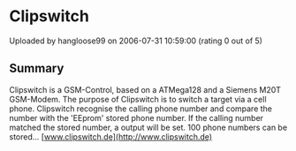 # Clipswitch

Uploaded by hangloose99 on 2006-07-31 10:59:00 (rating 0 out of 5)

## Summary

Clipswitch is a GSM-Control, based on a ATMega128 and a Siemens M20T GSM-Modem. The purpose of Clipswitch is to switch a target via a cell phone. Clipswitch recognise the calling phone number and compare the number with the 'EEprom' stored phone number. If the calling number matched the stored number, a output will be set. 100 phone numbers can be stored... [www.clipswitch.de](http://www.clipswitch.de)
